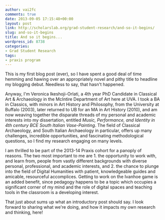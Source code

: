```yaml
---
author: vai2fc
comments: true
date: 2013-09-05 17:15:48+00:00
layout: post
link: http://scholarslab.org/grad-student-research/and-so-it-begins/
slug: and-so-it-begins
title: And so it begins...
wordpress_id: 8738
categories:
- Grad Student Research
tags:
- praxis program
---
```


This is my first blog post (ever), so I have spent a good deal of time hemming and hawing over an appropriately novel and pithy title to headline my blogging debut. Needless to say, that hasn't happened.

Anyway, I'm Veronica Ikeshoji-Orlati, a 4th year PhD Candidate in Classical Art & Archaeology in the McIntire Department of Art here at UVA. I took a BA in Classics, with minors in Art History and Philosophy, from the University at Buffalo (2003), later returned to UB for an MA in Art History (2010), and am now weaving together the disparate threads of my personal and academic interests into my dissertation, entitled _Music, Performance, and Identity in 4th century BCE South Italian Vase-Painting_. The field of Classical Archaeology, and South Italian Archaeology in particular, offers up many challenges, incredible opportunities, and fascinating methodological questions, so I find my research engaging on many levels.

I am thrilled to be part of the 2013-14 Praxis cohort for a panoply of reasons. The two most important to me are 1. the opportunity to work with, and learn from, people from vastly different backgrounds with diverse personal, professional, and academic interests, and 2. the chance to plunge into the field of Digital Humanities with patient, knowledgeable guides and amicable, resourceful accomplices. Getting to work on the Ivanhoe game is an added benefit, since pedagogy happens to be a topic which occupies a significant corner of my mind and the role of digital spaces and teaching tools in the classroom is a developing interest.

That just about sums up what an introductory post should say. I look forward to sharing what we're doing, and how it impacts my own research and thinking, here!
